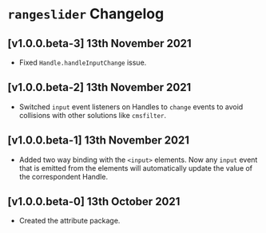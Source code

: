 # `rangeslider` Changelog

## [v1.0.0.beta-3] 13th November 2021

- Fixed `Handle.handleInputChange` issue.

## [v1.0.0.beta-2] 13th November 2021

- Switched `input` event listeners on Handles to `change` events to avoid collisions with other solutions like `cmsfilter`.

## [v1.0.0.beta-1] 13th November 2021

- Added two way binding with the `<input>` elements.
  Now any `input` event that is emitted from the elements will automatically update the value of the correspondent Handle.

## [v1.0.0.beta-0] 13th October 2021

- Created the attribute package.
